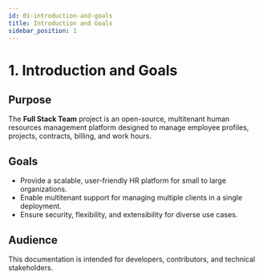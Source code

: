```yaml
---
id: 01-introduction-and-goals
title: Introduction and Goals
sidebar_position: 1
---
```


# 1. Introduction and Goals

## Purpose
The **Full Stack Team** project is an open-source, multitenant human resources management platform designed to manage employee profiles, projects, contracts, billing, and work hours.

## Goals
- Provide a scalable, user-friendly HR platform for small to large organizations.
- Enable multitenant support for managing multiple clients in a single deployment.
- Ensure security, flexibility, and extensibility for diverse use cases.

## Audience
This documentation is intended for developers, contributors, and technical stakeholders.
